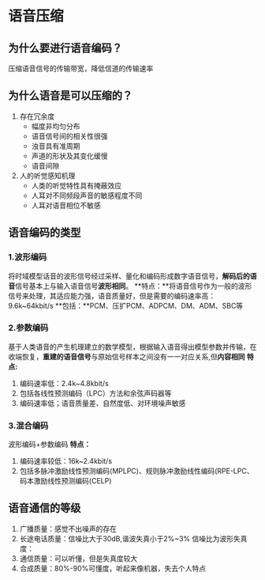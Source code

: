 # 语音压缩

## 为什么要进行语音编码？
压缩语音信号的传输带宽，降低信道的传输速率

## 为什么语音是可以压缩的？
1. 存在冗余度
    * 幅度非均匀分布
    * 语音信号间的相关性很强
    * 浊音具有准周期
    * 声道的形状及其变化缓慢
    * 语音间隙
2. 人的听觉感知机理
    * 人类的听觉特性具有掩蔽效应
    * 人耳对不同频段声音的敏感程度不同
    * 人耳对语音相位不敏感

## 语音编码的类型
### 1.波形编码
将时域模型话音的波形信号经过采样、量化和编码形成数字语音信号，**解码后的语音**信号基本上与输入语音信号**波形相同**。
**特点：**将语音信号作为一般的波形信号来处理，其适应能力强，语音质量好，但是需要的编码速率高：9.6k~64kbit/s
**包括：**PCM、压扩PCM、ADPCM、DM、ADM、SBC等

### 2.参数编码
基于人类语音的产生机理建立的数学模型，根据输入语音得出模型参数并传输，在收端恢复，**重建的语音信号**与原始信号样本之间没有一一对应关系,但**内容相同**
**特点:**
1. 编码速率低：2.4k~4.8kbit/s
2. 包括各线性预测编码（LPC）方法和余弦声码器等
3. 编码速率低；语音质量差、自然度低、对环境噪声敏感

### 3.混合编码
波形编码+参数编码
**特点：**
1. 编码速率较低：16k~2.4kbit/s
2. 包括多脉冲激励线性预测编码(MPLPC)、规则脉冲激励线性编码(RPE-LPC、码本激励线性预测编码(CELP)

## 语音通信的等级
1. 广播质量：感觉不出噪声的存在
2. 长途电话质量：信噪比大于30dB,谐波失真小于2%~3%
信噪比为波形失真度：
3. 通信质量：可以听懂，但是失真度较大
4. 合成质量：80%-90%可懂度，听起来像机器，失去个人特点